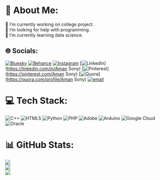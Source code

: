 # 💫 About Me:
🔭 I’m currently working on college project.<br>🤝 I’m looking for help with programming.<br>🌱 I’m currently learning data science.


## 🌐 Socials:
[![Bluesky](https://img.shields.io/badge/bluesky-0285FF?style=for-the-badge&logo=bluesky&logoColor=%23FFFFFF)](https://bsky.app/profile/aman.sony.prof) [![Behance](https://img.shields.io/badge/Behance-1769ff?logo=behance&logoColor=white)](https://behance.net/aman.sony.prof) [![Instagram](https://img.shields.io/badge/Instagram-%23E4405F.svg?logo=Instagram&logoColor=white)](https://instagram.com/_ama_n.n) [![LinkedIn](https://img.shields.io/badge/LinkedIn-%230077B5.svg?logo=linkedin&logoColor=white)](https://linkedin.com/in/Aman Sony) [![Pinterest](https://img.shields.io/badge/Pinterest-%23E60023.svg?logo=Pinterest&logoColor=white)](https://pinterest.com/Aman Sony) [![Quora](https://img.shields.io/badge/Quora-%23B92B27.svg?logo=Quora&logoColor=white)](https://quora.com/profile/Aman Sony) [![email](https://img.shields.io/badge/Email-D14836?logo=gmail&logoColor=white)](mailto:aman.sony.prof) 

# 💻 Tech Stack:
![C++](https://img.shields.io/badge/c++-%2300599C.svg?style=plastic&logo=c%2B%2B&logoColor=white) ![HTML5](https://img.shields.io/badge/html5-%23E34F26.svg?style=plastic&logo=html5&logoColor=white) ![Python](https://img.shields.io/badge/python-3670A0?style=plastic&logo=python&logoColor=ffdd54) ![PHP](https://img.shields.io/badge/php-%23777BB4.svg?style=plastic&logo=php&logoColor=white) ![Adobe](https://img.shields.io/badge/adobe-%23FF0000.svg?style=plastic&logo=adobe&logoColor=white) ![Arduino](https://img.shields.io/badge/-Arduino-00979D?style=plastic&logo=Arduino&logoColor=white) ![Google Cloud](https://img.shields.io/badge/GoogleCloud-%234285F4.svg?style=plastic&logo=google-cloud&logoColor=white) ![Oracle](https://img.shields.io/badge/Oracle-F80000?style=plastic&logo=oracle&logoColor=white)
# 📊 GitHub Stats:
![](https://github-readme-stats.vercel.app/api?username=amansonyprof&theme=solarized-dark&hide_border=false&include_all_commits=false&count_private=false)<br/>
![](https://nirzak-streak-stats.vercel.app/?user=amansonyprof&theme=solarized-dark&hide_border=false)<br/>
![](https://github-readme-stats.vercel.app/api/top-langs/?username=amansonyprof&theme=solarized-dark&hide_border=false&include_all_commits=false&count_private=false&layout=compact)

<!-- Proudly created with GPRM ( https://gprm.itsvg.in ) -->
